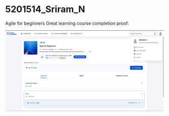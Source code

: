 # 5201514_Sriram_N

Agile for beginners Great learning course completion proof:

![AgileGreatLearningSriramN](SDLC/Certificate/AgileGreatLearningSriramN.png "Agile Great Learning Certificate")